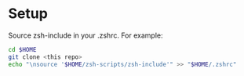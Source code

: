 # Setup

Source zsh-include in your .zshrc. For example:

```zsh
cd $HOME
git clone <this repo>
echo "\nsource '$HOME/zsh-scripts/zsh-include'" >> "$HOME/.zshrc"
```
